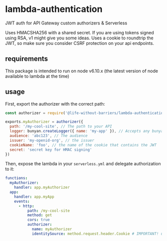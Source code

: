 # lambda-authentication

JWT auth for API Gateway custom authorizers & Serverless

Uses HMACSHA256 with a shared secret. If you are using tokens signed using RSA, v1 might give you some ideas.
Uses a cookie to roundtrip the JWT, so make sure you consider CSRF protection on your api endpoints.

## requirements

This package is intended to run on node v6.10.x (the latest version of node available to lambda at the time)

## usage

First, export the authorizer with the correct path:

```js
const authorizer = require('@life-without-barriers/lambda-authentication').authorizer

exports.myAuthorizer = authorizer({
  path: '/my-cool-site', // The path to your API
  logger: bunyan.createLogger({ name: 'my-app' }), // Accepts any bunyan logger. optional
  audience: 'abc123', // The audience
  issuer: 'my-openid-org', // the issuer
  cookieName: 'foo', // the name of the cookie that contains the JWT
  secret: 'secret key for HMAC signing'
})
```

Then, expose the lambda in your `serverless.yml` and delegate authorization to it:

```yml
functions:
  myAuthorizer:
    handler: app.myAuthorizer
  app:
    handler: app.myApp
    events:
      - http:
          path: /my-cool-site
          method: get
          cors: true
          authorizer:
            name: myAuthorizer
            identitySource: method.request.header.Cookie # IMPORTANT! use cookie auth
```

